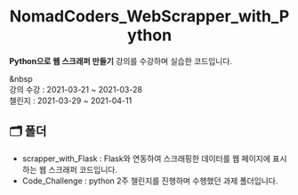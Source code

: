 # <center>NomadCoders_WebScrapper_with_Python
__Python으로 웹 스크래퍼 만들기__ 강의를 수강하며 실습한 코드입니다.</center>

<img srd="https://img.shields.io/badge/Python-3766AB?style=flat-square&logo=Python&logoColor=white"/></a>&nbsp<br/>
강의 수강 : 2021-03-21 ~ 2021-03-28<br/>
챌린지 : 2021-03-29 ~ 2021-04-11

## 🗂 폴더
* scrapper_with_Flask : Flask와 연동하여 스크래핑한 데이터를 웹 페이지에 표시하는 웹 스크래퍼 코드입니다.
* Code_Challenge : python 2주 챌린지를 진행하며 수행했던 과제 폴더입니다.
